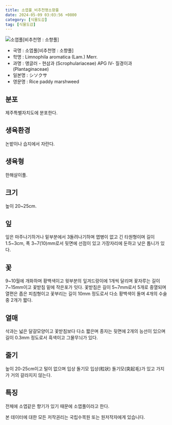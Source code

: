 ```yaml
---
title: 소엽풀_비추천명소향풀
date: 2024-05-09 03:03:56 +0800
category: [식물도감]
tag: [식물도감]
---
```




![소엽풀[비추천명 : 소향풀]](/fileUpload/plants/basic/Scrophulariaceae/Limnophila/16062/16062_1_th2.jpg)
- 국명 : 소엽풀[비추천명 : 소향풀]
- 학명 : Limnophila aromatica (Lam.) Merr.
- 과명 : 앵글러 - 현삼과 (Scrophulariaceae) APG Ⅳ- 질경이과 (Plantaginaceae)
- 일본명 : シソクサ
- 영문명 : Rice paddy marshweed


## 분포
제주특별자치도에 분포한다.
## 생육환경
논밭이나 습지에서 자란다.
## 생육형
한해살이풀.
## 크기
높이 20~25cm.
## 잎
잎은 마주나기하거나 밑부분에서 3돌려나기하며 엽병이 없고 긴 타원형이며 길이 1.5~3cm, 폭 3~7(10)mm로서 뒷면에 선점이 있고 가장자리에 둔하고 낮은 톱니가 있다.
## 꽃
9~10월에 개화하며 황백색이고 윗부분의 잎겨드랑이에 1개씩 달리며 꽃자루는 길이 7~15mm이고 꽃받침 밑에 작은포가 잇다. 꽃받침은 길이 5~7mm로서 5개로 중열되며 열편은 좁은 피침형이고 꽃부리는 길이 10mm 정도로서 다소 황백색이 돌며 4개의 수술 중 2개가 짧다.
## 열매
삭과는 넓은 달걀모양이고 꽃받침보다 다소 짧은며 종자는 뒷면에 2개의 능선이 있으며 길이 0.3mm 정도로서 흑색이고 그물무늬가 있다.
## 줄기
높이 20-25cm이고 털이 없으며 입상 돌기모 입상(粒狀) 돌기모(突起毛)가 있고 가지가 거의 갈라지지 않는다.
## 특징
전체에 소엽같은 향기가 있기 때문에 소엽풀이라고 한다.






본 데이터에 대한 모든 저작권리는 국립수목원 또는 원저작자에게 있습니다.
